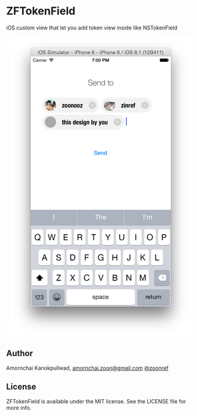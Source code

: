 ZFTokenField
============

iOS custom view that let you add token view inside like NSTokenField

<p align="center"><img src="https://raw.githubusercontent.com/zoonooz/ZFTokenField/master/Screenshot/ss.png"/></p>

## Author

Amornchai Kanokpullwad, amornchai.zoon@gmail.com [@zoonref](http://twitter.com/zoonref)

## License

ZFTokenField is available under the MIT license. See the LICENSE file for more info.
